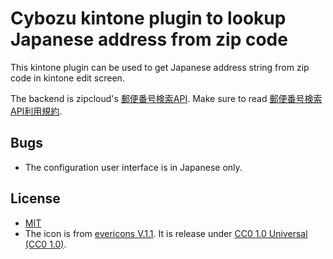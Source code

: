 # Cybozu kintone plugin to lookup Japanese address from zip code

This kintone plugin can be used to get Japanese address string from
zip code in kintone edit screen.

The backend is zipcloud's [郵便番号検索API](http://zipcloud.ibsnet.co.jp/doc/api).
Make sure to read [郵便番号検索API利用規約](http://zipcloud.ibsnet.co.jp/rule/api).

## Bugs
* The configuration user interface is in Japanese only.

## License
* [MIT](https://github.com/ryoon/kintone-zip-code-address/blob/master/LICENSE)
* The icon is from [evericons V.1.1](http://www.evericons.com/).
  It is release under [CC0 1.0 Universal (CC0 1.0)](https://creativecommons.org/publicdomain/zero/1.0/).
